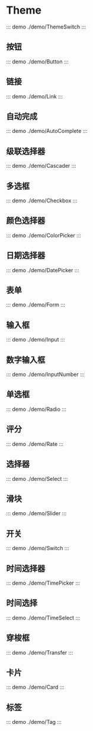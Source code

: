 # Theme

::: demo
./demo/ThemeSwitch
:::

## 按钮

::: demo
./demo/Button
:::

## 链接

::: demo
./demo/Link
:::

## 自动完成

::: demo
./demo/AutoComplete
:::

## 级联选择器

::: demo
./demo/Cascader
:::

## 多选框

::: demo
./demo/Checkbox
:::

## 颜色选择器

::: demo
./demo/ColorPicker
:::

## 日期选择器

::: demo
./demo/DatePicker
:::

## 表单

::: demo
./demo/Form
:::

## 输入框

::: demo
./demo/Input
:::

## 数字输入框

::: demo
./demo/InputNumber
:::

## 单选框

::: demo
./demo/Radio
:::

## 评分

::: demo
./demo/Rate
:::

## 选择器

::: demo
./demo/Select
:::

## 滑块

::: demo
./demo/Slider
:::

## 开关

::: demo
./demo/Switch
:::

## 时间选择器

::: demo
./demo/TimePicker
:::

## 时间选择

::: demo
./demo/TimeSelect
:::

## 穿梭框

::: demo
./demo/Transfer
:::

## 卡片

::: demo
./demo/Card
:::

## 标签

::: demo
./demo/Tag
:::
